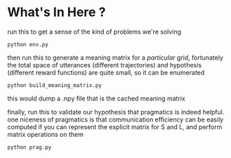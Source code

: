 # What's In Here ?

run this to get a sense of the kind of problems we're solving

    python env.py
    
then run this to generate a meaning matrix for a _particular_ grid, fortunately the total space of utterances (different trajectories)  and hypothesis (different reward functions) are quite small, so it can be enumerated

    python build_meaning_matrix.py
    
this would dump a .npy file that is the cached meaning matrix

finally, run this to validate our hypothesis that pragmatics is indeed helpful. one niceness of pragmatics is that communication efficiency can be easily computed if you can represent the explicit matrix for S and L, and perform matrix operations on them

    python prag.py
    

